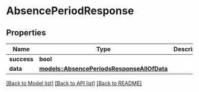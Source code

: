 # AbsencePeriodResponse

## Properties

Name | Type | Description | Notes
------------ | ------------- | ------------- | -------------
**success** | **bool** |  | 
**data** | [**models::AbsencePeriodsResponseAllOfData**](AbsencePeriodsResponse_allOf_data.md) |  | 

[[Back to Model list]](../README.md#documentation-for-models) [[Back to API list]](../README.md#documentation-for-api-endpoints) [[Back to README]](../README.md)


